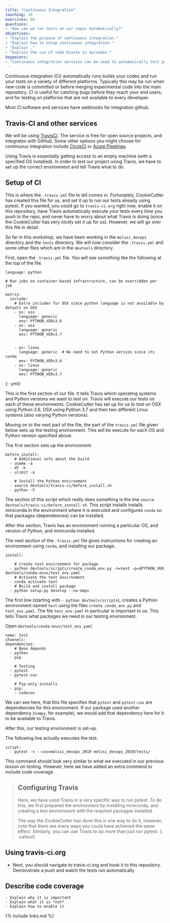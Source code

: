 ```yaml
---
title: "Continuous Integration"
teaching: 30
exercises: 60
questions:
- "How can we run tests on our repos automatically?"
objectives:
- "Explain the purpose of continuous integration."
- "Explain how to setup continuous integration."
- "Explain ."
- "Explain the use of code blocks in episodes."
keypoints:
- "Continuous integration services can be used to automatically test your code."
---
```


Continuous integration (CI) automatically runs builds your codes and run your tests on a variety of different platforms. Typically this may be run when new code is committed or before merging experimental code into the main repository. CI is useful for catching bugs before they reach your end users, and for testing on platforms that are not available to every developer.

Most CI software and services have webhooks for integration github.

## Travis-CI and other services
We will be using [TravisCI](https://travis-ci.org). The service is free for open source projects, and integrates with GitHub. Some other options you might choose for continuous integration include [CircleCI](https://circleci.com) or [Azure Pipelines](https://azure.microsoft.com/en-us/services/devops/pipelines/).

Using Travis is essentially getting access to an empty machine (with a specified OS installed). In order to test our project using Travis, we have to set up the correct environment and tell Travis what to do.

## Setup of CI
This is where the `.travis.yml` file to tell comes in. Fortunately, CookieCutter has created this file for us, and set it up to run our tests already using pytest. If you wanted, you could go to `travis-ci.org` right now, enable it on this repository, have Travis automatically execute your tests every time you push to the repo, and never have to worry about what Travis is doing (since the CookieCutter has very nicely set it up for us). However, we will go over this file in detail.

So far in this workshop, we have been working in the `molssi_devops` directory and the `tests` directory. We will now consider the `.travis.yml` and some other files which are in the `devtools` directory.

First, open the `.travis.yml` file. You will see something like the following at the top of the file.

~~~
language: python

# Run jobs on container-based infrastructure, can be overridden per job

matrix:
  include:
    # Extra includes for OSX since python language is not available by default on OSX
    - os: osx
      language: generic
      env: PYTHON_VER=3.6
    - os: osx
      language: generic
      env: PYTHON_VER=3.7


    - os: linux
      language: generic  # No need to set Python version since its conda
      env: PYTHON_VER=3.6
    - os: linux
      language: generic
      env: PYTHON_VER=3.7
~~~
{: .yml}

This is the first section of our file. It tells Travis which operating systems and Python versions we want to test on. Travis will execute our tests on each of these environments. CookieCutter has set up for us to test on OSX using Python 3.6, OSX using Python 3.7 and then two different Linux systems (also varying Python versions).

Moving on to the next part of the file, the part of the `travis.yml` file given below sets up the testing environment. This will be execute for each OS and Python version specified above.

The first section sets up the environment.

~~~
before_install:
    # Additional info about the build
  - uname -a
  - df -h
  - ulimit -a

    # Install the Python environment
  - source devtools/travis-ci/before_install.sh
  - python -V
~~~

The section of this script which really does something is the line `source devtools/travis-ci/before_install.sh`. This script installs installs miniconda in the environment where it is executed and configures `conda` so that packages (dependencies) can be installed.

After this section, Travis has an environment running a particular OS,  and version of Python, and miniconda installed.

The next section of the `.travis.yml` file gives instructions for creating an environment using `conda`, and installing our package.

~~~
install:

    # Create test environment for package
  - python devtools/scripts/create_conda_env.py -n=test -p=$PYTHON_VER devtools/conda-envs/test_env.yaml
    # Activate the test environment
  - conda activate test
    # Build and install package
  - python setup.py develop --no-deps
~~~

The first line (starting with `- python devtools/scripts`), creates a Python environment named `test` using the files `create_conda_env.py` and `test_env.yaml`. The file `test_env.yaml` in particular is important to us. This tells Travis what packages we need in our testing environment.

Open `devtools/conda-envs/test_env.yaml`

~~~
name: test
channels:
dependencies:
    # Base depends
  - python
  - pip

    # Testing
  - pytest
  - pytest-cov

    # Pip-only installs
  - pip:
    - codecov
~~~

We can see here, that this file specifies that `pytest` and `pytest-cov` are dependencies for this environment. If our package used another dependency (`numpy`, for example), we would add that dependency here for it to be available to Travis.

After this, our testing environment is set-up.

The following line actually executes the test.

~~~
script:
  - pytest -v --cov=molssi_devops_2019 molssi_devops_2019/tests/
~~~

This command should look very similar to what we executed in our previous lesson on testing. However, here we have added an extra command to include code coverage.

> ## Configuring Travis
> Here, we have used Travis in a very specific way to run pytest. To do this, we first prepared the environment by installing miniconda, and creating a test environment with the required packages installed.
>
> The way the CookieCutter has done this is one way to do it, however, note that there are many ways you could have achieved the same effect. Similarly, you can use Travis to do more than just run pytest.
{: .callout}

## Using travis-ci.org
- Next, you should navigate to travis-ci.org and hook it to this repository. Demonstrate a push and watch the tests run automatically

## Describe code coverage
    - Explain why it is important
    - Explain what it is *not*
    - Explain how to enable it

{% include links.md %}
